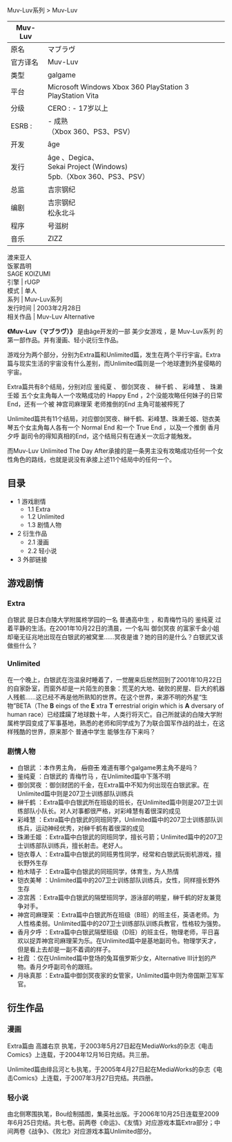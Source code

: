 Muv-Luv系列  > Muv-Luv

|  Muv-Luv  ||
|---|---|
|原名  |  マブラヴ   |
|官方译名  |  Muv-Luv   |
|类型  |  galgame   |
|平台  |  Microsoft Windows  Xbox 360  PlayStation 3  PlayStation Vita   |
|分级  |    CERO  :    \- 17岁以上|
|ESRB  :  |  \- 成熟   <br>（Xbox 360、PS3、PSV）  |
|开发  |  âge   |
|发行  |  âge  、Degica、   <br>Sekai Project  (Windows)  <br>5pb.（Xbox 360、PS3、PSV）  |
|总监  |  吉宗钢纪   |
|编剧  |  吉宗钢纪   <br>松永北斗  |
|程序  |  号滋树   |
|音乐  |  ZIZZ   |
渡来亚人  
饭冢昌明  
SAGE KOIZUMI  
引擎  |  rUGP   
模式  |  单人   
系列  |  Muv-Luv系列   
发行时间  |  2003年2月28日   
相关作品  |  Muv-Luv Alternative   
  
**《Muv-Luv（マブラヴ）》** 是由âge开发的一部  美少女游戏  ，是  Muv-Luv系列  的第一部作品。并有漫画、轻小说衍生作品。

游戏分为两个部分，分别为Extra篇和Unlimited篇，发生在两个平行宇宙。Extra篇与现实生活的宇宙没有什么差别，而Unlimited篇则是一个地球遭到外星侵略的宇宙。

Extra篇共有8个结局，分别对应  鉴纯夏  、  御剑冥夜  、  榊千鹤  、  彩峰慧  、  珠濑壬姬  五个女主角每人一个攻略成功的
Happy End  ，2个没能攻略任何妹子的日常End，还有一个被  神宫司麻理茉  老师推倒的End  主角可能被榨死了

Unlimited篇共有11个结局，对应御剑冥夜、榊千鹤、彩峰慧、珠濑壬姬、铠衣美琴五个女主角每人各有一个  Normal End  和一个  True
End  ，以及一个推倒  香月夕呼  副司令的得知真相的End，这个结局只有在通关一次后才能触发。

而Muv-Luv Unlimited The Day
After承接的是一条男主没有攻略成功任何一个女性角色的路线，也就是说没有承接上述11个结局中的任何一个。

##  目录

  * 1  游戏剧情 
    * 1.1  Extra 
    * 1.2  Unlimited 
    * 1.3  剧情人物 
  * 2  衍生作品 
    * 2.1  漫画 
    * 2.2  轻小说 
  * 3  外部链接 

##  游戏剧情

###  Extra

白银武  是日本白陵大学附属柊学园的一名  普通高中生  ，和青梅竹马的  鉴纯夏  过着平静的生活。在2001年10月22日的清晨，一个名叫  御剑冥夜
的富家千金小姐却毫无征兆地出现在白银武的被窝里……冥夜是谁？她的目的是什么？白银武又该做些什么？

###  Unlimited

在一个晚上，白银武在泡温泉时睡着了，一觉醒来后居然回到了2001年10月22日的自家卧室，而窗外却是一片陌生的景象：荒芜的大地、破败的房屋、巨大的机器人残骸……这已经不再是他所熟知的世界。在这个世界，来源不明的外星“生物”BETA（The
**B** eings of the **E** xtra **T** errestrial origin which is **A** dversary
of human
race）已经蹂躏了地球数十年，人类行将灭亡。自己所就读的白陵大学附属柊学园变成了军事基地，熟悉的老师和同学成为了为联合国军作战的战士，在这样残酷的世界，原来那个
普通中学生  能够生存下来吗？

###  剧情人物

  * 白银武  ：本作男主角， ~~后宫王~~ 难道有哪个galgame男主角不是吗？ 
  * 鉴纯夏  ：白银武的  青梅竹马  ，在Unlimited篇中下落不明 
  * 御剑冥夜  ：御剑财团的千金，在Extra篇中不知为何出现在白银武家。在Unlimited篇中则是207卫士训练部队训练兵 
  * 榊千鹤  ：Extra篇中白银武所在班级的班长，在Unlimited篇中则是207卫士训练部队小队长。对人对事都很严格，对彩峰慧有着很深的成见 
  * 彩峰慧  ：Extra篇中白银武的同班同学，Unlimited篇中的207卫士训练部队训练兵，运动神经优秀，对榊千鹤有着很深的成见 
  * 珠濑壬姬  ：Extra篇中白银武的同班同学，擅长弓箭；Unlimited篇中的207卫士训练部队训练兵，擅长射击。老好人。 
  * 铠衣尊人  ：Extra篇中白银武的同班男性同学，经常和白银武玩街机游戏，擅长野外生存 
  * 柏木晴子  ：Extra篇中白银武的同班同学，体育生，为人热情 
  * 铠衣美琴  ：Unlimited篇中的207卫士训练部队训练兵，女性，同样擅长野外生存 
  * 凉宫茜  ：Extra篇中白银武的隔壁班同学，游泳部的明星，榊千鹤的好友兼竞争对手。 
  * 神宫司麻理茉  ：Extra篇中白银武所在班级（B班）的班主任，英语老师。为人性格柔弱。Unlimited篇中的207卫士训练部队训练兵教官，性格较为强势。 
  * 香月夕呼  ：Extra篇中白银武隔壁班级（D班）的班主任，物理老师，平日喜欢以捉弄神宫司麻理茉为乐。在Unlimited篇中是基地副司令。物理学天才，但是看上去却是一副不着调的样子。 
  * 社霞  ：仅在Unlimited篇中登场的兔耳俄罗斯少女，Alternative III计划的产物。香月夕呼副司令的跟班。 
  * 月咏真那  ：Extra篇中御剑冥夜家的女管家，Unlimited篇中则为帝国斯卫军军官。 

##  衍生作品

###  漫画

Extra篇由  高雄右京  执笔，于2003年5月27日起在MediaWorks的杂志《电击Comics》上连载，于2004年12月16日完结。共三册。

Unlimited篇由绯吕河とも执笔，于2005年4月27日起在MediaWorks的杂志《电击Comics》上连载，于2007年3月27日完结。共四册。

###  轻小说

由北侧寒围执笔，Bou绘制插图，集英社出版。于2006年10月25日连载至2009年6月25日完结。共七卷。前两卷《命运》、《友情》对应游戏本篇Extra部分；中间两卷《战争》、《败北》对应游戏本篇Unlimited部分。